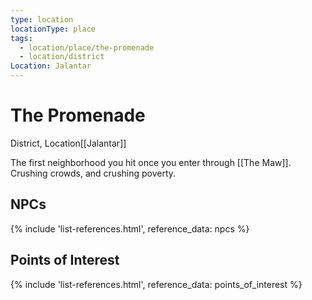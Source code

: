```yaml
---
type: location
locationType: place
tags:
  - location/place/the-promenade
  - location/district
Location: Jalantar
---
```


# The Promenade
District, <span class="dataview inline-field"><span class="inline-field-key">Location</span><span class="inline-field-value">[[Jalantar]]</span></span>

The first neighborhood you hit once you enter through [[The Maw]]. Crushing crowds, and crushing poverty. 

## NPCs
{% include 'list-references.html', reference_data: npcs %}

## Points of Interest
{% include 'list-references.html', reference_data: points_of_interest %}
